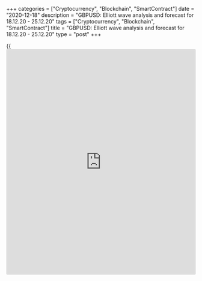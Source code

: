 +++
categories = ["Cryptocurrency", "Blockchain", "SmartContract"]
date = "2020-12-18"
description = "GBPUSD: Elliott wave analysis and forecast for 18.12.20 - 25.12.20"
tags = ["Cryptocurrency", "Blockchain", "SmartContract"]
title = "GBPUSD: Elliott wave analysis and forecast for 18.12.20 - 25.12.20"
type = "post"
+++

{{<iframe id="large-banner" src="https://www.bounty.group/#slide=22.0" width="100%" height="600" scrolling="no" style="border: 0px solid rgb(216, 221, 230); border-radius: 3px;">}}

2020-12-18

2020-12-18

GBPUSD: Elliott wave analysis and forecast for 18.12.20 – 25.12.20Alex
Geuta

 **Main scenario:** consider long positions from corrections above the
level of 1.3446 with the target of 1.3700 – 1.3800.

 **Alternative scenario:** breakout and consolidation below the level of
1.3446 will allow the pair to continue declining to the levels of 1.3318
– 1.3128.

 **Analysis:** Daily time frame: presumably, the first wave of larger
degree (1) continues developing, with wave 5 of (1) forming inside. On
the H4 time frame, the third wave of smaller degree iii of 5 has been
completed and a local correction as wave iv of 5 has been completed. On
the H1 time frame, wave v of 5 is developing with wave (iii) of v
forming inside. If the presumption is correct, the pair will continue to
rise to the levels of 1.3700 – 1.3800. The level of 1.3446 is critical
in this scenario as its breakout will enable the pair to continue
declining to the levels of 1.3318 – 1.3128.

* * *

* * *

## Price chart of GBPUSD in real time mode

The content of this article reflects the author’s opinion and does not
necessarily reflect the official position of LiteForex. The material
published on this page is provided for informational purposes only and
should not be considered as the provision of investment advice for the
purposes of Directive 2004/39/EC.

Rate this article:

{{value}}

( {{count}} {{title}} )